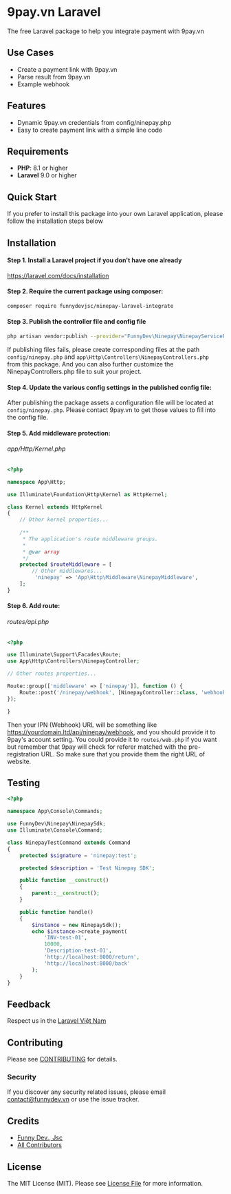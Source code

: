 # 9pay.vn Laravel

The free Laravel package to help you integrate payment with 9pay.vn

## Use Cases

- Create a payment link with 9pay.vn
- Parse result from 9pay.vn
- Example webhook

## Features

- Dynamic 9pay.vn credentials from config/ninepay.php
- Easy to create payment link with a simple line code

## Requirements

- **PHP**: 8.1 or higher
- **Laravel** 9.0 or higher

## Quick Start

If you prefer to install this package into your own Laravel application, please follow the installation steps below

## Installation

#### Step 1. Install a Laravel project if you don't have one already

https://laravel.com/docs/installation

#### Step 2. Require the current package using composer:

```bash
composer require funnydevjsc/ninepay-laravel-integrate
```

#### Step 3. Publish the controller file and config file

```bash
php artisan vendor:publish --provider="FunnyDev\Ninepay\NinepayServiceProvider" --tag="ninepay"
```

If publishing files fails, please create corresponding files at the path `config/ninepay.php` and `app\Http\Controllers\NinepayControllers.php` from this package. And you can also further customize the NinepayControllers.php file to suit your project.

#### Step 4. Update the various config settings in the published config file:

After publishing the package assets a configuration file will be located at <code>config/ninepay.php</code>. Please contact 9pay.vn to get those values to fill into the config file.

#### Step 5. Add middleware protection:

###### app/Http/Kernel.php

```php
<?php

namespace App\Http;

use Illuminate\Foundation\Http\Kernel as HttpKernel;

class Kernel extends HttpKernel
{
    // Other kernel properties...
    
    /**
     * The application's route middleware groups.
     *
     * @var array
     */
    protected $routeMiddleware = [
        // Other middlewares...
         'ninepay' => 'App\Http\Middleware\NinepayMiddleware',
    ];
}
```

#### Step 6. Add route:

###### routes/api.php

```php
<?php

use Illuminate\Support\Facades\Route;
use App\Http\Controllers\NinepayController;

// Other routes properties...

Route::group(['middleware' => ['ninepay']], function () {
    Route::post('/ninepay/webhook', [NinepayController::class, 'webhook']);
});

}
```

Then your IPN (Webhook) URL will be something like https://yourdomain.ltd/api/ninepay/webhook, and you should provide it to 9pay's account setting. You could provide it to `routes/web.php` if you want but remember that 9pay will check for referer matched with the pre-registration URL. So make sure that you provide them the right URL of website.

<!--- ## Usage --->

## Testing

``` php
<?php

namespace App\Console\Commands;

use FunnyDev\Ninepay\NinepaySdk;
use Illuminate\Console\Command;

class NinepayTestCommand extends Command
{
    protected $signature = 'ninepay:test';

    protected $description = 'Test Ninepay SDK';

    public function __construct()
    {
        parent::__construct();
    }

    public function handle()
    {
        $instance = new NinepaySdk();
        echo $instance->create_payment(
            'INV-test-01',
            10000,
            'Description-test-01',
            'http://localhost:8000/return',
            'http://localhost:8000/back'
        );
    }
}
```

## Feedback

Respect us in the [Laravel Việt Nam](https://www.facebook.com/groups/167363136987053)

## Contributing

Please see [CONTRIBUTING](CONTRIBUTING.md) for details.

### Security

If you discover any security related issues, please email contact@funnydev.vn or use the issue tracker.

## Credits

- [Funny Dev., Jsc](https://github.com/funnydevjsc)
- [All Contributors](../../contributors)

## License

The MIT License (MIT). Please see [License File](LICENSE.md) for more information.
